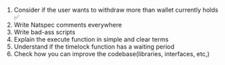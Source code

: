 1. Consider if the user wants to withdraw more than wallet currently holds ✅
2. Write Natspec comments everywhere
3. Write bad-ass scripts
4. Explain the execute function in simple and clear terms   
5. Understand if the timelock function has  a waiting period
6. Check how you can improve the codebase(libraries, interfaces, etc,)